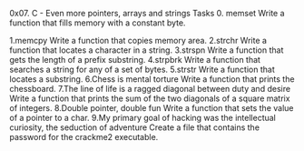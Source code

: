 0x07. C - Even more pointers, arrays and strings Tasks 0. memset Write a function that fills memory with a constant byte.

1.memcpy Write a function that copies memory area.
2.strchr Write a function that locates a character in a string.
3.strspn Write a function that gets the length of a prefix substring.
4.strpbrk Write a function that searches a string for any of a set of bytes.
5.strstr Write a function that locates a substring.
6.Chess is mental torture Write a function that prints the chessboard.
7.The line of life is a ragged diagonal between duty and desire Write a function that prints the sum of the two diagonals of a square matrix of integers.
8.Double pointer, double fun Write a function that sets the value of a pointer to a char.
9.My primary goal of hacking was the intellectual curiosity, the seduction of adventure Create a file that contains the password for the crackme2 executable.
